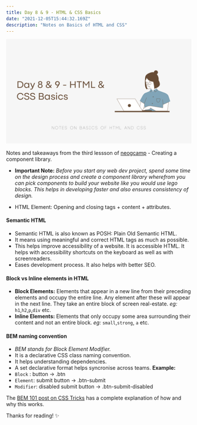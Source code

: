```yaml
---
title: Day 8 & 9 - HTML & CSS Basics
date: "2021-12-05T15:44:32.169Z"
description: "Notes on Basics of HTML and CSS"
---
```

![header](./header.png)

Notes and takeaways from the third lessson of [neogcamp](https://neog.camp) - Creating a component library.

- **Important Note:** *Before you start any web dev project, spend some time on the design process and create a component library wherefrom you can pick components to build your website like you would use lego blocks. This helps in developing faster and also ensures consistency of design.*

- HTML Element: Opening and closing tags + content + attributes.

#### Semantic HTML
- Semantic HTML is also known as POSH: Plain Old Semantic HTML.
- It means using meaningful and correct HTML tags as much as possible.
- This helps improve accessibility of a website. It is accessible HTML. It helps with accessibility shortcuts on the keyboard as well as with screenreaders.
- Eases development process. It also helps with better SEO.

#### Block vs Inline elements in HTML
- **Block Elements:** Elements that appear in a new line from their preceding elements and occupy the entire line. Any element after these will appear in the next line. They take an entire block of screen real-estate. 
*eg:* `h1`,`h2`,`p`,`div` etc.
- **Inline Elements:** Elements that only occupy some area surrounding their content and not an entire block.
*eg:* `small`,`strong`, `a` etc.

#### BEM naming convention
- *BEM stands for Block Element Modifier.* 
- It is a declarative CSS class naming convention. 
- It helps understanding dependencies. 
- A set declarative format helps syncronise across teams. 
**Example:**
- `Block` : button -> .btn
- `Element`:  submit button -> .btn-submit
- `Modifier`: disabled submit button -> .btn-submit-disabled

The [BEM 101 post on CSS Tricks](https://css-tricks.com/bem-101/) has a complete explanation of how and why this works.

Thanks for reading! ✨
